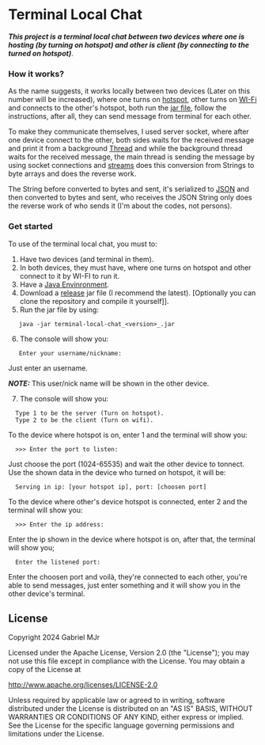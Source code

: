 # Terminal Local Chat
***This project is a terminal local chat between two devices where one is hosting (by turning on hotspot) and other is client (by connecting to the turned on hotspot)***.

### How it works?
As the name suggests, it works locally between two devices (Later on this number will be increased), where one turns on [hotspot](https://en.wikipedia.org/wiki/Wi-Fi_hotspot#:~:text=A%20hotspot%20is%20a%20physical,to%20an%20Internet%20service%20provider.), other turns on [WI-Fi](https://en.wikipedia.org/wiki/Wi-Fi) and connects to the other's hotspot, both run the [jar file](https://docs.oracle.com/javase/8/docs/technotes/guides/jar/jarGuide.html), follow the instructions, after all, they can send message from terminal for each other.

To make they communicate themselves, I used server socket, where after one device connect to the other, both sides waits for the received message and print it from a background [Thread](https://www.w3schools.com/java/java_threads.asp) and while the background thread waits for the received message, the main thread is sending the message by using socket connections and [streams](https://www.javatpoint.com/java-8-stream) does this conversion from Strings to byte arrays and does the reverse work.

The String before converted to bytes and sent, it's serialized to [JSON](https://www.json.org/json-en.html) and then converted to bytes and sent, who receives the JSON String only does the reverse work of who sends it (I'm about the codes, not persons).


### Get started
To use of the terminal local chat, you must to:
1. Have two devices (and terminal in them).
2. In both devices, they must have, where one turns on hotspot and other connect to it by WI-FI to run it.
3. Have a [Java Envinronment](https://www.java.com/en/download/manual.jsp).
4. Download a [release](https://github.com/gabrielmjr/terminal-local-chat/releases) jar file (I recommend the latest). [Optionally you can clone the repository and compile it yourself]].
5. Run the jar file by using:
  ```
     java -jar terminal-local-chat_<version>_.jar
  ```
6. The console will show you:
  ```
     Enter your username/nickname: 
  ```
Just enter an username.

***NOTE:*** This user/nick name will be shown in the other device.

7. The console will show you:
```
  Type 1 to be the server (Turn on hotspot).
  Type 2 to be the client (Turn on wifi).
```   

  To the device where hotspot is on, enter 1 and the terminal will show you:
  ```
    >>> Enter the port to listen: 
  ```
  Just choose the port (1024-65535) and wait the other device to tonnect.
  Use the shown data in the device who turned on hotspot, it will be:
  ```
    Serving in ip: [your hotspot ip], port: [choosen port]
  ```

  To the device where other's device hotspot is connected, enter 2 and the terminal will show you:
  ```
    >>> Enter the ip address: 
  ```
  Enter the ip shown in the device where hotspot is on, after that, the terminal will show you;
  ```
    Enter the listened port: 
  ```
  Enter the choosen port and voilà, they're connected to each other, you're able to send messages, just enter something and it will show you in the other device's terminal.

## License
Copyright 2024 Gabriel MJr

Licensed under the Apache License, Version 2.0 (the "License");
you may not use this file except in compliance with the License.
You may obtain a copy of the License at

  http://www.apache.org/licenses/LICENSE-2.0

Unless required by applicable law or agreed to in writing, software
distributed under the License is distributed on an "AS IS" BASIS,
WITHOUT WARRANTIES OR CONDITIONS OF ANY KIND, either express or implied.
See the License for the specific language governing permissions and
limitations under the License.
